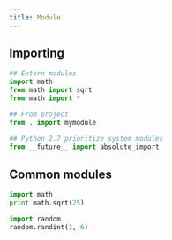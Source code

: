 ```yaml
---
title: Module
---
```


## Importing

```python
## Extern modules
import math
from math import sqrt
from math import *

## From project
from . import mymodule

## Python 2.7 prioritize system modules
from __future__ import absolute_import
```

## Common modules

```python
import math
print math.sqrt(25)

import random
random.randint(1, 6)
```
